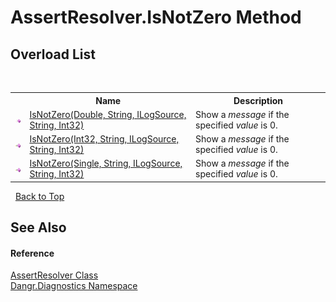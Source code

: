 # AssertResolver.IsNotZero Method 
 


## Overload List
&nbsp;<table><tr><th></th><th>Name</th><th>Description</th></tr><tr><td>![Public method](media/pubmethod.gif "Public method")</td><td><a href="M_Dangr_Diagnostics_AssertResolver_IsNotZero">IsNotZero(Double, String, ILogSource, String, Int32)</a></td><td>
Show a *message* if the specified *value* is 0.</td></tr><tr><td>![Public method](media/pubmethod.gif "Public method")</td><td><a href="M_Dangr_Diagnostics_AssertResolver_IsNotZero_1">IsNotZero(Int32, String, ILogSource, String, Int32)</a></td><td>
Show a *message* if the specified *value* is 0.</td></tr><tr><td>![Public method](media/pubmethod.gif "Public method")</td><td><a href="M_Dangr_Diagnostics_AssertResolver_IsNotZero_2">IsNotZero(Single, String, ILogSource, String, Int32)</a></td><td>
Show a *message* if the specified *value* is 0.</td></tr></table>&nbsp;
<a href="#assertresolver.isnotzero-method">Back to Top</a>

## See Also


#### Reference
<a href="T_Dangr_Diagnostics_AssertResolver">AssertResolver Class</a><br /><a href="N_Dangr_Diagnostics">Dangr.Diagnostics Namespace</a><br />